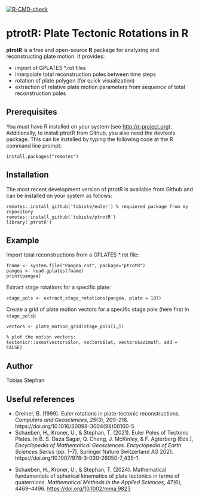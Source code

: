 <!-- badges: start -->
[![R-CMD-check](https://github.com/tobiste/PlateTectonicMotionR/workflows/R-CMD-check/badge.svg)](https://github.com/tobiste/PlateTectonicMotionR/actions)
<!-- badges: end -->

# ptrotR: **P**late **T**ectonic **Rot**ations in **R**
**ptrotR** is a free and open-source **R** package for analyzing and reconstructing plate motion. It provides:
- import of GPLATES *.rot files
- interpolate total reconstruction poles between time steps
- rotation of plate polygon (for quick visualization)
- extraction of relative plate motion parameters from sequence of total reconstruction poles

## Prerequisites

You must have R installed on your system (see http://r-project.org). Additionally, to install ptrotR from Github, you also need the devtools package. This can be installed by typing the following code at the R command line prompt:

```
install.packages("remotes")
```

## Installation

The most recent development version  of ptrotR is available from Github and can be installed on your system as follows:

```
remotes::install_github('tobiste/euler') % requiered package from my repository
remotes::install_github('tobiste/ptrotR')
library('ptrotR')
```

## Example

Import total reconstructions from a GPLATES *.rot file:

```
fname <- system.file("Pangea.rot", package="ptrotR")
pangea <- read.gplates(fname)
print(pangea)
```


Extract stage rotations for a specific plate:
```
stage_pols <- extract_stage_rotations(pangea, plate = 137)
```

Create a grid of plate motion vectors for a specific stage pole (here first in `stage_pols`):
```
vectors <- plate_motion_grid(stage_pols[1,])

% plot the motion vectors:
tectonicr::axes(vectors$lon, vectors$lat, vectors$azimuth, add = FALSE)
```


## Author
Tobias Stephan

## Useful references
- <div class="csl-entry">Greiner, B. (1999). Euler rotations in plate-tectonic reconstructions. <i>Computers and Geosciences</i>, <i>25</i>(3), 209–216. https://doi.org/10.1016/S0098-3004(98)00160-5</div>

- <div class="csl-entry">Schaeben, H., Kroner, U., &#38; Stephan, T. (2021). Euler Poles of Tectonic Plates. In B. S. Daza Sagar, Q. Cheng, J. McKinley, &#38; F. Agterberg (Eds.), <i>Encyclopedia of Mathematical Geosciences. Encyclopedia of Earth Sciences Series</i> (pp. 1–7). Springer Nature Switzerland AG 2021. https://doi.org/10.1007/978-3-030-26050-7_435-1</div>

- Schaeben, H., Kroner, U., & Stephan, T. (2024). Mathematical fundamentals of spherical kinematics of plate tectonics in terms of quaternions. <i>Mathematical Methods in the Applied Sciences</i>, 47(6), 4469–4496. https://doi.org/10.1002/mma.9823
